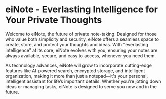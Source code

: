 # eiNote - Everlasting Intelligence for Your Private Thoughts

Welcome to eiNote, the future of private note-taking. Designed for those who value both simplicity and security, eiNote offers a seamless space to create, store, and protect your thoughts and ideas. With "everlasting intelligence" at its core, eiNote evolves with you, ensuring your notes are always available, secure, and easy to access, whenever you need them.

As technology advances, eiNote will grow to incorporate cutting-edge features like AI-powered search, encrypted storage, and intelligent organization, making it more than just a notepad—it's your personal, intelligent assistant for life’s important details. Whether you're jotting down ideas or managing tasks, eiNote is designed to serve you now and in the future.
